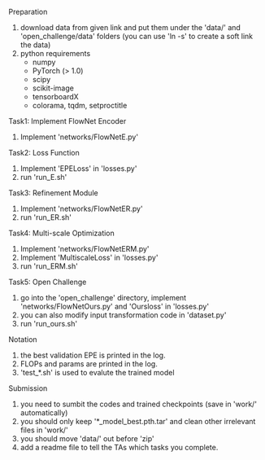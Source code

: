 Preparation
1. download data from given link and put them under the 'data/' and 'open_challenge/data' folders (you can use 'ln -s' to create a soft link the data)
2. python requirements
   - numpy
   - PyTorch (> 1.0)
   - scipy
   - scikit-image
   - tensorboardX
   - colorama, tqdm, setproctitle

Task1: Implement FlowNet Encoder
1. Implement 'networks/FlowNetE.py'

Task2: Loss Function
1. Implement 'EPELoss' in 'losses.py'
2. run 'run_E.sh'

Task3: Refinement Module
1. Implement 'networks/FlowNetER.py'
2. run 'run_ER.sh'

Task4: Multi-scale Optimization
1. Implement 'networks/FlowNetERM.py'
2. Implement 'MultiscaleLoss' in 'losses.py'
3. run 'run_ERM.sh'

Task5: Open Challenge
1. go into the 'open_challenge' directory, implement 'networks/FlowNetOurs.py' and 'Oursloss' in 'losses.py'
2. you can also modify input transformation code in 'dataset.py'
3. run 'run_ours.sh'

Notation
1. the best validation EPE is printed in the log.
2. FLOPs and params are printed in the log.
3. 'test_*.sh' is used to evalute the trained model

Submission
1. you need to sumbit the codes and trained checkpoints (save in 'work/' automatically)
2. you should only keep '*_model_best.pth.tar' and clean other irrelevant files in 'work/'
3. you should move 'data/' out before 'zip'
4. add a readme file to tell the TAs which tasks you complete.

